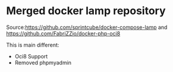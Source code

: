 # Merged docker lamp repository

Source:https://github.com/sprintcube/docker-compose-lamp and https://github.com/FabriZZio/docker-php-oci8

This is main different:

- Oci8 Support
- Removed phpmyadmin
